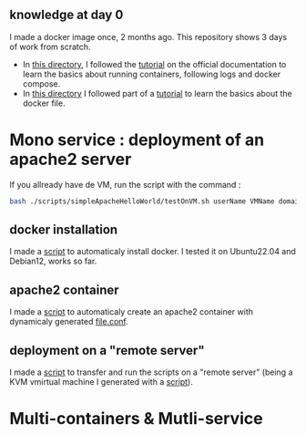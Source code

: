 ## knowledge at day 0

I made a docker image once, 2 months ago.
This repository shows 3 days of work from scratch.

* In [this directory](getting-started-app), I followed the [tutorial](https://docs.docker.com/get-started/07_multi_container/) on the official documentation to learn the basics about running containers, following logs and docker compose.
* In [this directory](microblog) I followed part of a [tutorial](https://blog.miguelgrinberg.com/post/the-flask-mega-tutorial-part-xix-deployment-on-docker-containers) to learn the basics about the docker file. 
# Mono service : deployment of an apache2 server
If you allready have de VM, run the script with the command :
```bash 
bash ./scripts/simpleApacheHelloWorld/testOnVM.sh userName VMName domainName
```
## docker installation

I made a [script](scripts/installDocker.sh) to automaticaly install docker. I tested it on Ubuntu22.04 and Debian12, works so far.

## apache2 container

I made a [script](scripts/firstContainer.sh) to automaticaly create an apache2 container with dynamicaly generated [file.conf](apache2Test/conf/patate.conf).

## deployment on a "remote server"

I made a [script](scripts/testOnVM.sh) to transfer and run the scripts on a "remote server" (being a KVM vmirtual machine I generated with a [script](https://github.com/AugustinPech/KVM_auto-deploy/blob/main/scripts/createAndConfigVM.sh)).

# Multi-containers & Mutli-service
